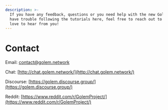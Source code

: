 ```yaml
---
description: >-
  If you have any feedback, questions or you need help with the new Golem or
  have trouble following the tutorials here, feel free to reach out to us! We
  love to hear from you!
---
```


# Contact

Email: [contact@golem.network](mailto:contact@golem.network)

Chat: [http://chat.golem.network/](http://chat.golem.network/)

Discourse: [https://golem.discourse.group/](https://golem.discourse.group/)

Reddit: [https://www.reddit.com/r/GolemProject/](https://www.reddit.com/r/GolemProject/)



